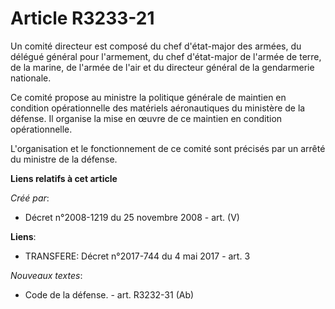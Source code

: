 # Article R3233-21

Un comité directeur est composé du chef d'état-major des armées, du délégué général pour l'armement, du chef d'état-major de
l'armée de terre, de la marine, de l'armée de l'air et du directeur général de la gendarmerie nationale.

Ce comité propose au ministre la politique générale de maintien en condition opérationnelle des matériels aéronautiques du
ministère de la défense. Il organise la mise en œuvre de ce maintien en condition opérationnelle.

L'organisation et le fonctionnement de ce comité sont précisés par un arrêté du ministre de la défense.

**Liens relatifs à cet article**

_Créé par_:

  - Décret n°2008-1219 du 25 novembre 2008 - art. (V)

**Liens**:

  - TRANSFERE: Décret n°2017-744 du 4 mai 2017 - art. 3

_Nouveaux textes_:

  - Code de la défense. - art. R3232-31 (Ab)
